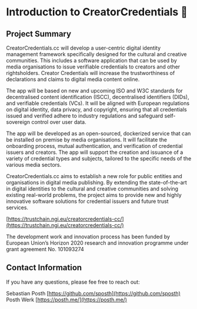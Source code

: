 # Introduction to CreatorCredentials 👋  

## Project Summary

CreatorCredentials.cc will develop a user-centric digital identity management framework specifically designed for the cultural and creative communities. This includes a software application that can be used by media organisations to issue verifiable credentials to creators and other rightsholders. Creator Credentials will increase the trustworthiness of declarations and claims to digital media content online.

The app will be based on new and upcoming ISO and W3C standards for decentralised content identification (ISCC), decentralised identifiers (DIDs), and verifiable credentials (VCs). It will be aligned with European regulations on digital identity, data privacy, and copyright, ensuring that all credentials issued and verified adhere to industry regulations and safeguard self-sovereign control over user data.

The app will be developed as an open-sourced, dockerized service that can be installed on premise by media organisations. It will facilitate the onboarding process, mutual authentication, and verification of credential issuers and creators. The app will support the creation and issuance of a variety of credential types and subjects, tailored to the specific needs of the various media sectors.

CreatorCredentials.cc aims to establish a new role for public entities and organisations in digital media publishing. By extending the state-of-the-art in digital identities to the cultural and creative communities and solving existing real-world problems, the project aims to provide new and highly innovative software solutions for credential issuers and future trust services.


[https://trustchain.ngi.eu/creatorcredentials-cc/](https://trustchain.ngi.eu/creatorcredentials-cc/)

The development work and innovation process has been funded by European Union’s Horizon 2020 research and innovation programme under grant agreement No. 101093274

## Contact Information

If you have any questions, please fee free to reach out:

Sebastian Posth [https://github.com/sposth](https://github.com/sposth)  
Posth Werk [https://posth.me/](https://posth.me/)

